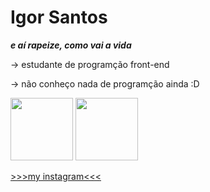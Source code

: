 # Igor Santos
<b><em> e aí rapeize, como vai a vida </em></b>

-> estudante de programção front-end 

-> não conheço nada de programção ainda :D


<img src="https://cdn.jsdelivr.net/gh/devicons/devicon/icons/css3/css3-original.svg" height="100"/> <img src="https://cdn.jsdelivr.net/gh/devicons/devicon/icons/html5/html5-original.svg" height="100"/>

<a href="https://www.instagram.com/igorsantosz__/"> >>>my instagram<<< </a>
